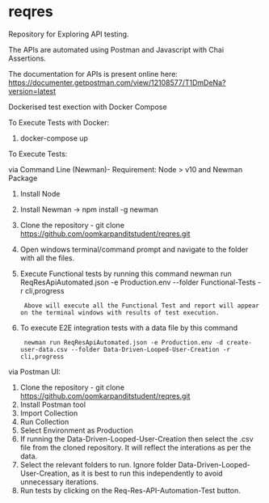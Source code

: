 # reqres
Repository for Exploring API testing.

The APIs are automated using Postman and Javascript with Chai Assertions.

The documentation for APIs is present online here: 
https://documenter.getpostman.com/view/12108577/T1DmDeNa?version=latest

Dockerised test exection with Docker Compose

To Execute Tests with Docker:
1. docker-compose up


To Execute Tests:

via Command Line (Newman)- Requirement: Node > v10 and Newman Package

  1. Install Node
  2. Install Newman -> npm install -g newman
  3. Clone the repository - git clone https://github.com/oomkarpanditstudent/reqres.git
  4. Open windows terminal/command prompt and navigate to the folder with all the files.
  5. Execute Functional tests by running this command 
          newman run ReqResApiAutomated.json -e Production.env  --folder Functional-Tests -r cli,progress
      
          Above will execute all the Functional Test and report will appear on the terminal windows with results of test execution.
          
 6.  To execute E2E integration tests with a data file by this command
         
          newman run ReqResApiAutomated.json -e Production.env -d create-user-data.csv --folder Data-Driven-Looped-User-Creation -r cli,progress
          
via Postman UI:

  1. Clone the repository - git clone https://github.com/oomkarpanditstudent/reqres.git
  2. Install Postman tool
  3. Import Collection
  4. Run Collection
  5. Select Environment as Production
  6. If running the Data-Driven-Looped-User-Creation then select the .csv file from the cloned repository. It will reflect the interations as per the data.
  7. Select the relevant folders to run. Ignore folder Data-Driven-Looped-User-Creation, as it is best to run this independently to avoid unnecessary iterations.
  8. Run tests by clicking on the Req-Res-API-Automation-Test button.
  
  
